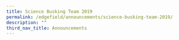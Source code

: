 ```yaml
---
title: Science Busking Team 2019
permalink: /edgefield/announcements/science-busking-team-2019/
description: ""
third_nav_title: Announcements
---
```


